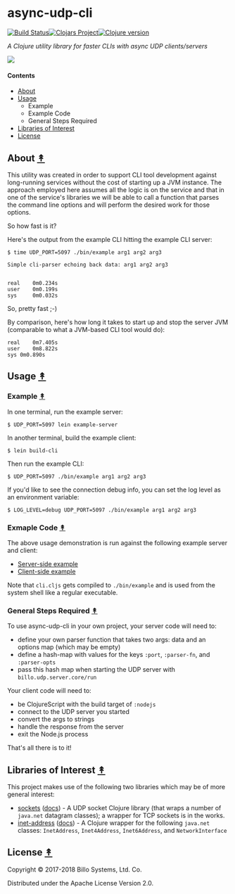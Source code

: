 # async-udp-cli

[![Build Status][travis-badge]][travis][![Clojars Project][clojars-badge]][clojars][![Clojure version][clojure-v]](project.clj)

*A Clojure utility library for faster CLIs with async UDP clients/servers*

[![][logo]][logo-large]


#### Contents

* [About](#about-)
* [Usage](#usage-)
   * Example
   * Example Code
   * General Steps Required
* [Libraries of Interest](#libraries-of-interest-)
* [License](#license-)


## About [&#x219F;](#contents)

This utility was created in order to support CLI tool development against
long-running services without the cost of starting up a JVM instance. The
approach employed here assumes all the logic is on the service and that
in one of the service's libraries we will be able to call a function that
parses the command line options and will perform the desired work for those
options.

So how fast is it?

Here's the output from the example CLI hitting the example CLI server:

```
$ time UDP_PORT=5097 ./bin/example arg1 arg2 arg3
```
```
Simple cli-parser echoing back data: arg1 arg2 arg3


real    0m0.234s
user    0m0.199s
sys     0m0.032s
```

So, pretty fast ;-) 

By comparison, here's how long it takes to start up and stop the
server JVM (comparable to what a JVM-based CLI tool would do):

```
real	0m7.405s
user	0m8.822s
sys	0m0.890s
```


## Usage [&#x219F;](#contents)

### Example [&#x219F;](#contents)

In one terminal, run the example server:

```
$ UDP_PORT=5097 lein example-server
```

In another terminal, build the example client:

```
$ lein build-cli
```

Then run the example CLI:

```
$ UDP_PORT=5097 ./bin/example arg1 arg2 arg3
```

If you'd like to see the connection debug info, you can set the log level as
an environment variable:

```
$ LOG_LEVEL=debug UDP_PORT=5097 ./bin/example arg1 arg2 arg3
```

### Exmaple Code [&#x219F;](#contents)

The above usage demonstration is run against the following example server and client:

* [Server-side example](https://github.com/billosys/async-udp-cli/blob/master/src/clj/billo/example/cli_server.clj)
* [Client-side example](https://github.com/billosys/async-udp-cli/blob/master/src/cljs/billo/example/cli.cljs)

Note that `cli.cljs` gets compiled to `./bin/example` and is used from the system shell like a regular executable.

### General Steps Required [&#x219F;](#contents)

To use async-udp-cli in your own project, your server code will need to:

 * define your own parser function that takes two args: data and an options map (which may be empty)
 * define a hash-map with values for the keys `:port`, `:parser-fn`, and `:parser-opts`
 * pass this hash map when starting the UDP server with `billo.udp.server.core/run`
 
Your client code will need to:

 * be ClojureScript with the build target of `:nodejs`
 * connect to the UDP server you started
 * convert the args to strings
 * handle the response from the server
 * exit the Node.js process

That's all there is to it!


## Libraries of Interest [&#x219F;](#contents)

This project makes use of the following two libraries which may be of more general interest:

* [sockets](https://github.com/billosys/sockets) ([docs](http://billo.systems/sockets/current/)) - A UDP socket Clojure library (that wraps a number of `java.net` datagram classes); a wrapper for TCP sockets is in the works.
* [inet-address](https://github.com/billosys/inet-address) ([docs](http://billo.systems/inet-address/current/)) - A Clojure wrapper for the following `java.net` classes: `InetAddress`, `Inet4Address`, `Inet6Address`, and `NetworkInterface`


## License [&#x219F;](#contents)


Copyright © 2017-2018 Billo Systems, Ltd. Co.

Distributed under the Apache License Version 2.0.


<!-- Named page links below: /-->

[travis]: https://travis-ci.org/billosys/async-udp-cli
[travis-badge]: https://travis-ci.org/billosys/async-udp-cli.png?branch=master
[deps]: http://jarkeeper.com/billosys/async-udp
[deps-badge]: http://jarkeeper.com/billosys/async-udp-cli/status.svg
[logo]: https://avatars1.githubusercontent.com/u/8921204?&u=228b6e7c36c0b51e08e45a006c73cbdf4fa76ee1&s=250
[logo-large]: https://avatars1.githubusercontent.com/u/8921204?&u=228b6e7c36c0b51e08e45a006c73cbdf4fa76ee1
[tag-badge]: https://img.shields.io/github/tag/billosys/async-udp.svg
[tag]: https://github.com/billosys/async-udp-cli/tags
[clojure-v]: https://img.shields.io/badge/clojure-1.9.0-blue.svg
[clojars]: https://clojars.org/systems.billo/async-udp
[clojars-badge]: https://img.shields.io/clojars/v/systems.billo/async-udp-cli.svg
